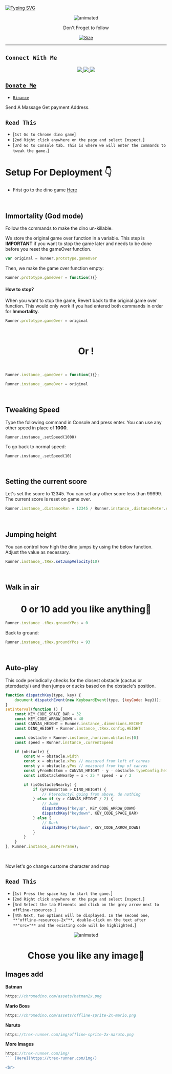

[![Typing SVG](https://readme-typing-svg.demolab.com?font=Caveat&size=30&pause=1000&color=F70000&center=true&vCenter=true&width=435&lines=Hellow+I+Am+Hyper+Mod;Let's+Go+Dino+Game+Hack;Useing+Inspect+Element)](https://git.io/typing-svg)

<p align="center">
<img src="https://www.linkpicture.com/q/HYPER-MOD-LOGO.jpg" alt="animated" />
</p>

<p align="center">
Don't Froget to follow
</p>

<p align="center">
<a href="https://youtube.com/c/HYPERMOD"><img title="Size" src="https://img.shields.io/badge/Tutorial-Video-green"></a>
</p>

-------

## ```Connect With Me```
<p align="center">
<a href="https://wa.me/94767043432"><img src="https://img.shields.io/badge/Contact Hyper Mod-25D366?style=for-the-badge&logo=whatsapp&logoColor=white" />
<a href="https://chat.whatsapp.com/DNUr9fAAaTq6YW3SFQHX7Q"><img src="https://img.shields.io/badge/Join Official GC-25D366?style=for-the-badge&logo=whatsapp&logoColor=white" />
<a href="https://youtube.com/c/HYPERMOD"><img src="https://img.shields.io/badge/Subscribe Hyper Mod-ff0000?style=for-the-badge&logo=youtube&logoColor=ff000000&link=https://youtube.com/c/HYPERMOD" /><br>
</p>

## ```Donate Me```

- [`Binance`](Wa.me/94767043432)

<p align="left">
Send A Massage Get payment Address.
</p>

## ```Read This```

- [`1st Go to Chrome dino game`]
- [`2nd Right click anywhere on the page and select Inspect.`]
- [`3rd Go to Console tab. This is where we will enter the commands to tweak the game.`]

# Setup For Deployment 👇

- Frist go to the dino game [Here](Chrome://dino)

<br>

## Immortality (God mode)
Follow the commands to make the dino un-killable.

We store the original game over function in a variable. This step is **IMPORTANT** if you want to stop the game later and needs to be done before you reset the gameOver function.
```js
var original = Runner.prototype.gameOver
```

Then, we make the game over function empty:
```js
Runner.prototype.gameOver = function(){}
```

#### How to stop?
When you want to stop the game, Revert back to the original game over function. This would only work if you had entered both commands in order for **Immortality**.
```js
Runner.prototype.gameOver = original
```
<br>

<h1 align="center">Or !<br></h1>

<br>

```js
Runner.instance_.gameOver = function(){};
```

```js
Runner.instance_.gameOver = original
```

<br>

## Tweaking Speed
Type the following command in Console and press enter.
You can use any other speed in place of **1000**.

```
Runner.instance_.setSpeed(1000)
```

To go back to normal speed:
```
Runner.instance_.setSpeed(10)
```

<br>

## Setting the current score
Let's set the score to 12345. You can set any other score less than 99999.
The current score is reset on game over.

```js
Runner.instance_.distanceRan = 12345 / Runner.instance_.distanceMeter.config.COEFFICIENT
```

<br>

## Jumping height
You can control how high the dino jumps by using the below function. Adjust the value as necessary.

```js
Runner.instance_.tRex.setJumpVelocity(10)
```

<br>

## Walk in air

<h1 align="center">0 or 10 add you like anything🌸<br></h1>

```js
Runner.instance_.tRex.groundYPos = 0
```

Back to ground:

```js
Runner.instance_.tRex.groundYPos = 93
```

<br>

## Auto-play

This code periodically checks for the closest obstacle (cactus or pterodactyl) and then jumps or ducks based on the obstacle's position.

```js
function dispatchKey(type, key) {
    document.dispatchEvent(new KeyboardEvent(type, {keyCode: key}));
}
setInterval(function () {
    const KEY_CODE_SPACE_BAR = 32
    const KEY_CODE_ARROW_DOWN = 40
    const CANVAS_HEIGHT = Runner.instance_.dimensions.HEIGHT
    const DINO_HEIGHT = Runner.instance_.tRex.config.HEIGHT

    const obstacle = Runner.instance_.horizon.obstacles[0]
    const speed = Runner.instance_.currentSpeed

    if (obstacle) {
        const w = obstacle.width
        const x = obstacle.xPos // measured from left of canvas
        const y = obstacle.yPos // measured from top of canvas
        const yFromBottom = CANVAS_HEIGHT - y - obstacle.typeConfig.height
        const isObstacleNearby = x < 25 * speed - w / 2

        if (isObstacleNearby) {
            if (yFromBottom > DINO_HEIGHT) {
                // Pterodactyl going from above, do nothing
            } else if (y > CANVAS_HEIGHT / 2) {
                // Jump
                dispatchKey("keyup", KEY_CODE_ARROW_DOWN)
                dispatchKey("keydown", KEY_CODE_SPACE_BAR)
            } else {
                // Duck
                dispatchKey("keydown", KEY_CODE_ARROW_DOWN)
            }
        }
    }
}, Runner.instance_.msPerFrame);
```

<br>

Now let's go change custome character and map

## ```Read This```

- [`1st Press the space key to start the game.`]
- [`2nd Right click anywhere on the page and select Inspect.`]
- [`3rd Select the tab Elements and click on the grey arrow next to offline-resources.`]
- [`4th Next, two options will be displayed. In the second one, **"offline-resources-2x"**, double-click on the text after **"src="** and the existing code will be highlighted.`]

<p align="center">
<img src="https://i.ibb.co/855vBCZ/hyper-dino-elements-png-change.webp" alt="animated" />
</p>

<h1 align="center">Chose you like any image🌸<br></h1>

## Images add 

**Batman**

```js
https://chromedino.com/assets/batman2x.png
```

**Mario Boss**

```js
https://chromedino.com/assets/offline-sprite-2x-mario.png
```

**Naruto**

```js
https://trex-runner.com/img/offline-sprite-2x-naruto.png
```

**More Images**

```js
https://trex-runner.com/img/
``` [Here](https://trex-runner.com/img/)

<br>